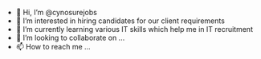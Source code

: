 - 👋 Hi, I’m @cynosurejobs
- 👀 I’m interested in hiring candidates for our client requirements
- 🌱 I’m currently learning various IT skills which help me in IT recruitment
- 💞️ I’m looking to collaborate on ...
- 📫 How to reach me ...

<!---
cynosurejobs/cynosurejobs is a
Cynosure Corporate Solutions is a human capital services company. 
Our focus is to provide Executive Search, Recruitment, Training, Temporary Staffing services, Statutory Compliance’s, and other HR aligned services.
We understand the business goals of our clients and their need to align human resources to these goals. 
We are committed to provide high quality manpower in accordance to global standards and their requirements.
--->
